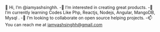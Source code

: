 👋 Hi, I’m @iamyashsinghh.
-👀 I’m interested in creating great products.
-🌱 I’m currently learning Codes Like Php, Reactjs, Nodejs, Angular, MangoDB, Mysql .
-💞️ I’m looking to collaborate on open source helping projects.
-📫 You can reach me at iamyashsinghh@gmail.com
